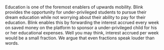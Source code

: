 Education is one of the foremost enablers of upwards mobility. Blink provides the opportunity for under-privileged students to pursue their dream education while not worrying about their ability to pay for their education. Blink enables this by forwarding the interest accrued every week on saved money on the platform  to sponsor a under-privileged child for his or her educational expenses. Well you may think, interest accrued per week would be a small fraction. We argue that even fractions speak louder than words.


